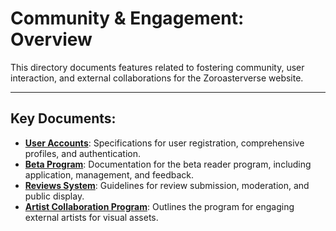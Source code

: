 # Community & Engagement: Overview

This directory documents features related to fostering community, user interaction, and external collaborations for the Zoroasterverse website.

---

## Key Documents:

*   **[User Accounts](./user_accounts.md)**: Specifications for user registration, comprehensive profiles, and authentication.
*   **[Beta Program](./beta_program/)**: Documentation for the beta reader program, including application, management, and feedback.
*   **[Reviews System](./reviews_system/)**: Guidelines for review submission, moderation, and public display.
*   **[Artist Collaboration Program](./artist_collaboration_program.md)**: Outlines the program for engaging external artists for visual assets.
